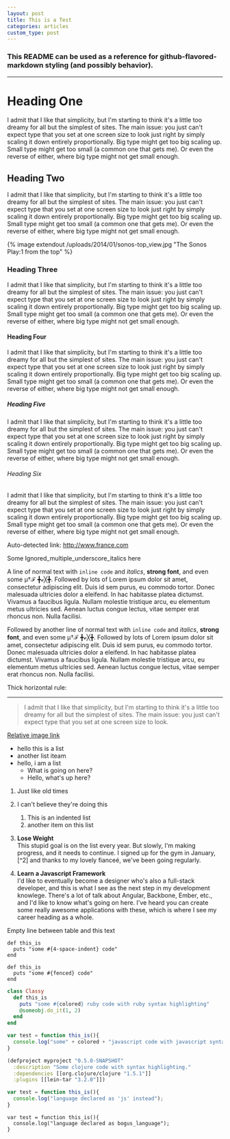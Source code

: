 ```yaml
---
layout: post
title: This is a Test
categories: articles
custom_type: post
---
```


### This README can be used as a reference for github-flavored-markdown styling (and possibly behavior).

---

# Heading One
I admit that I like that simplicity, but I'm starting to think it's a little too dreamy for all but the simplest of sites. The main issue: you just can't expect type that you set at one screen size to look just right by simply scaling it down entirely proportionally. Big type might get too big scaling up. Small type might get too small (a common one that gets me). Or even the reverse of either, where big type might not get small enough.

## Heading Two
I admit that I like that simplicity, but I'm starting to think it's a little too dreamy for all but the simplest of sites. The main issue: you just can't expect type that you set at one screen size to look just right by simply scaling it down entirely proportionally. Big type might get too big scaling up. Small type might get too small (a common one that gets me). Or even the reverse of either, where big type might not get small enough.

{% image extendout /uploads/2014/01/sonos-top_view.jpg "The Sonos Play:1 from the top" %}

### Heading Three
I admit that I like that simplicity, but I'm starting to think it's a little too dreamy for all but the simplest of sites. The main issue: you just can't expect type that you set at one screen size to look just right by simply scaling it down entirely proportionally. Big type might get too big scaling up. Small type might get too small (a common one that gets me). Or even the reverse of either, where big type might not get small enough.

#### Heading Four
I admit that I like that simplicity, but I'm starting to think it's a little too dreamy for all but the simplest of sites. The main issue: you just can't expect type that you set at one screen size to look just right by simply scaling it down entirely proportionally. Big type might get too big scaling up. Small type might get too small (a common one that gets me). Or even the reverse of either, where big type might not get small enough.

##### Heading Five
I admit that I like that simplicity, but I'm starting to think it's a little too dreamy for all but the simplest of sites. The main issue: you just can't expect type that you set at one screen size to look just right by simply scaling it down entirely proportionally. Big type might get too big scaling up. Small type might get too small (a common one that gets me). Or even the reverse of either, where big type might not get small enough.

###### Heading Six
I admit that I like that simplicity, but I'm starting to think it's a little too dreamy for all but the simplest of sites. The main issue: you just can't expect type that you set at one screen size to look just right by simply scaling it down entirely proportionally. Big type might get too big scaling up. Small type might get too small (a common one that gets me). Or even the reverse of either, where big type might not get small enough.

Auto-detected link: http://www.france.com

Some Ignored_multiple_underscore_italics here

A line of normal text with `inline code` and *italics*, **strong font**, and even some μ†ℱ ╋ℯ╳╋. Followed by lots of Lorem ipsum dolor sit amet, consectetur adipiscing elit. Duis id sem purus, eu commodo tortor. Donec malesuada ultricies dolor a eleifend. In hac habitasse platea dictumst. Vivamus a faucibus ligula. Nullam molestie tristique arcu, eu elementum metus ultricies sed. Aenean luctus congue lectus, vitae semper erat rhoncus non. Nulla facilisi.

Followed by another line of normal text with `inline code` and *italics*, **strong font**, and even some μ†ℱ ╋ℯ╳╋. Followed by lots of Lorem ipsum dolor sit amet, consectetur adipiscing elit. Duis id sem purus, eu commodo tortor. Donec malesuada ultricies dolor a eleifend. In hac habitasse platea dictumst. Vivamus a faucibus ligula. Nullam molestie tristique arcu, eu elementum metus ultricies sed. Aenean luctus congue lectus, vitae semper erat rhoncus non. Nulla facilisi.

Thick horizontal rule:

------

> I admit that I like that simplicity, but I'm starting to think it's a little too dreamy for all but the simplest of sites. The main issue: you just can't expect type that you set at one screen size to look.

[Relative image link](afu.png)

- hello this is a list
- another list iteam
- hello, i am a list
	- What is going on here?
	- Hello, what's up here?

1. Just like old times
2. I can't believe they're doing this
	1. This is an indented list
	2. another item on this list

1. **Lose Weight**     
This stupid goal is on the list every year. But slowly, I'm making progress, and it needs to continue. I signed up for the gym in January,[^2] and thanks to my lovely fianceé, we've been going regularly.

2. **Learn a Javascript Framework**     
I'd like to eventually become a designer who's also a full-stack developer, and this is what I see as the next step in my development knowlege. There's a lot of talk about Angular, Backbone, Ember, etc., and I'd like to know what's going on here. I've heard you can create some really awesome applications with these, which is where I see my career heading as a whole.

Empty line between table and this text

    def this_is
      puts "some #{4-space-indent} code"
    end

```
def this_is
  puts "some #{fenced} code"
end
```

```ruby
class Classy
  def this_is
    puts "some #{colored} ruby code with ruby syntax highlighting"
    @someobj.do_it(1, 2)
  end
end
```

```javascript
var test = function this_is(){
  console.log("some" + colored + "javascript code with javascript syntax highlighting really long");
}
```

```clojure
(defproject myproject "0.5.0-SNAPSHOT"
  :description "Some clojure code with syntax highlighting."
  :dependencies [[org.clojure/clojure "1.5.1"]]
  :plugins [[lein-tar "3.2.0"]])
```

```js
var test = function this_is(){
  console.log("language declared as 'js' instead");
}
```

```
var test = function this_is(){
  console.log("language declared as bogus_language");
}
```